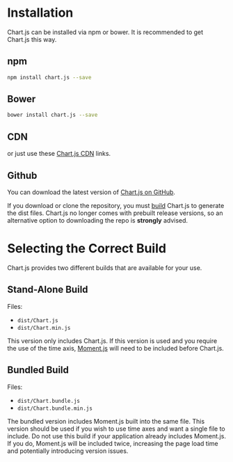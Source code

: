 # Installation
Chart.js can be installed via npm or bower. It is recommended to get Chart.js this way.

## npm

```bash
npm install chart.js --save
```

## Bower

```bash
bower install chart.js --save
```

## CDN
or just use these [Chart.js CDN](https://cdnjs.com/libraries/Chart.js) links.


## Github
You can download the latest version of [Chart.js on GitHub](https://github.com/chartjs/Chart.js/releases/latest).

If you download or clone the repository, you must [build](../developers/building.md#building-chartjs) Chart.js to generate the dist files. Chart.js no longer comes with prebuilt release versions, so an alternative option to downloading the repo is **strongly** advised.

# Selecting the Correct Build

Chart.js provides two different builds that are available for your use.

## Stand-Alone Build
Files:
* `dist/Chart.js`
* `dist/Chart.min.js`

This version only includes Chart.js. If this version is used and you require the use of the time axis, [Moment.js](http://momentjs.com/) will need to be included before Chart.js.

## Bundled Build
Files:
* `dist/Chart.bundle.js`
* `dist/Chart.bundle.min.js`

The bundled version includes Moment.js built into the same file. This version should be used if you wish to use time axes and want a single file to include. Do not use this build if your application already includes Moment.js. If you do, Moment.js will be included twice, increasing the page load time and potentially introducing version issues.
